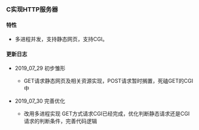 ### C实现HTTP服务器

#### 特性
- 多进程并发，支持静态网页，支持CGI。

#### 更新日志
- 2019_07_29 初步雏形
    - GET请求静态网页及相关资源实现，POST请求暂时搁置，死磕GET的CGI中

- 2019_07_30 完善优化
    - 改用多进程实现 GET方式请求CGI已经完成，优化判断静态请求还是CGI请求的判断条件，完善代码逻辑